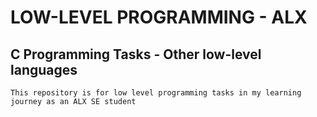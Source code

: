 LOW-LEVEL PROGRAMMING - ALX
===========================

C Programming Tasks - Other low-level languages
-----------------------------------------------


```
This repository is for low level programming tasks in my learning journey as an ALX SE student 
```
